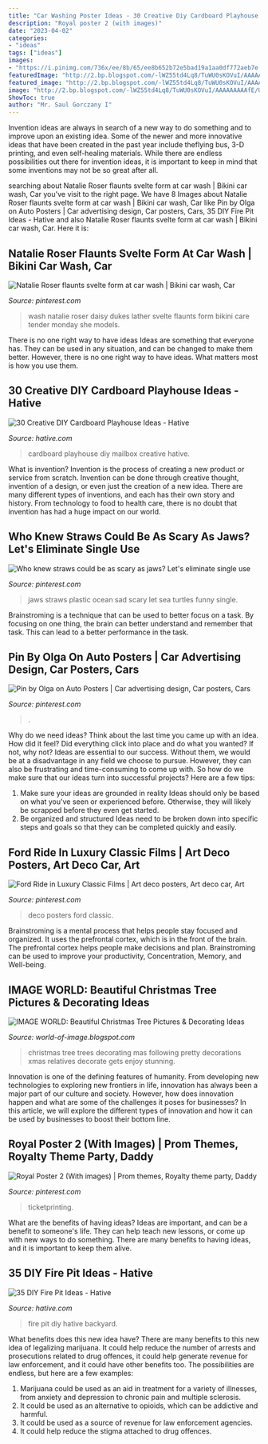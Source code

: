 ```yaml
---
title: "Car Washing Poster Ideas - 30 Creative Diy Cardboard Playhouse Ideas"
description: "Royal poster 2 (with images)"
date: "2023-04-02"
categories:
- "ideas"
tags: ["ideas"]
images:
- "https://i.pinimg.com/736x/ee/8b/65/ee8b652b72e5bad19a1aa0df772aeb7e.jpg"
featuredImage: "http://2.bp.blogspot.com/-lWZ55td4Lq8/TuWU0sKOVuI/AAAAAAAAAfE/UCW2zoVeHEs/s1600/christmas+tree.jpg"
featured_image: "http://2.bp.blogspot.com/-lWZ55td4Lq8/TuWU0sKOVuI/AAAAAAAAAfE/UCW2zoVeHEs/s1600/christmas+tree.jpg"
image: "http://2.bp.blogspot.com/-lWZ55td4Lq8/TuWU0sKOVuI/AAAAAAAAAfE/UCW2zoVeHEs/s1600/christmas+tree.jpg"
ShowToc: true
author: "Mr. Saul Gorczany I"
---
```



Invention ideas are always in search of a new way to do something and to improve upon an existing idea. Some of the newer and more innovative ideas that have been created in the past year include theflying bus, 3-D printing, and even self-healing materials. While there are endless possibilities out there for invention ideas, it is important to keep in mind that some inventions may not be so great after all.

	

		
searching about Natalie Roser flaunts svelte form at car wash | Bikini car wash, Car you've visit to the right page. We have 8 Images about Natalie Roser flaunts svelte form at car wash | Bikini car wash, Car like Pin by Olga on Auto Posters | Car advertising design, Car posters, Cars, 35 DIY Fire Pit Ideas - Hative and also Natalie Roser flaunts svelte form at car wash | Bikini car wash, Car. Here it is:
		
    
## Natalie Roser Flaunts Svelte Form At Car Wash | Bikini Car Wash, Car

<img loading=lazy src="https://i.pinimg.com/736x/09/a3/39/09a339f8c676e6a012503c616ae9360f.jpg" onerror="this.onerror=null;this.src='https://tse3.mm.bing.net/th?id=OIP.uln4w6j86lWiB4YfscBoGAHaHf&amp;pid=15.1';" alt="Natalie Roser flaunts svelte form at car wash | Bikini car wash, Car">

_Source: pinterest.com_

>wash natalie roser daisy dukes lather svelte flaunts form bikini care tender monday she models. 

	

There is no one right way to have ideas
Ideas are something that everyone has. They can be used in any situation, and can be changed to make them better. However, there is no one right way to have ideas. What matters most is how you use them.

    
## 30 Creative DIY Cardboard Playhouse Ideas - Hative

<img loading=lazy src="https://hative.com/wp-content/uploads/2014/04/cardboard-playhouse/14-mailbox-cardboard-playhouse.jpg" onerror="this.onerror=null;this.src='https://tse4.mm.bing.net/th?id=OIP.4W5J4DGnUj9QQMVffDvzNgHaML&amp;pid=15.1';" alt="30 Creative DIY Cardboard Playhouse Ideas - Hative">

_Source: hative.com_

>cardboard playhouse diy mailbox creative hative. 

	

What is invention?
Invention is the process of creating a new product or service from scratch. Invention can be done through creative thought, invention of a design, or even just the creation of a new idea. There are many different types of inventions, and each has their own story and history. From technology to food to health care, there is no doubt that invention has had a huge impact on our world.

    
## Who Knew Straws Could Be As Scary As Jaws? Let&#039;s Eliminate Single Use

<img loading=lazy src="https://i.pinimg.com/736x/ee/8b/65/ee8b652b72e5bad19a1aa0df772aeb7e.jpg" onerror="this.onerror=null;this.src='https://tse1.mm.bing.net/th?id=OIP.f7DIDo2oppw9i79lM_sCiAHaJH&amp;pid=15.1';" alt="Who knew straws could be as scary as jaws? Let&#039;s eliminate single use">

_Source: pinterest.com_

>jaws straws plastic ocean sad scary let sea turtles funny single. 

	

Brainstroming is a technique that can be used to better focus on a task. By focusing on one thing, the brain can better understand and remember that task. This can lead to a better performance in the task.

    
## Pin By Olga On Auto Posters | Car Advertising Design, Car Posters, Cars

<img loading=lazy src="https://i.pinimg.com/736x/7d/ef/b5/7defb5bf9b0b4ac5d50382707d637d63.jpg" onerror="this.onerror=null;this.src='https://tse1.mm.bing.net/th?id=OIP.jnOl7B23LgepJ9I3H-kdDgHaK5&amp;pid=15.1';" alt="Pin by Olga on Auto Posters | Car advertising design, Car posters, Cars">

_Source: pinterest.com_

>. 

	

Why do we need ideas?
Think about the last time you came up with an idea. How did it feel? Did everything click into place and do what you wanted? If not, why not?
Ideas are essential to our success. Without them, we would be at a disadvantage in any field we choose to pursue. However, they can also be frustrating and time-consuming to come up with. So how do we make sure that our ideas turn into successful projects? Here are a few tips: 

1) Make sure your ideas are grounded in reality 
Ideas should only be based on what you've seen or experienced before. Otherwise, they will likely be scrapped before they even get started. 
2) Be organized and structured 
Ideas need to be broken down into specific steps and goals so that they can be completed quickly and easily.

    
## Ford Ride In Luxury Classic Films | Art Deco Posters, Art Deco Car, Art

<img loading=lazy src="https://i.pinimg.com/736x/0c/1d/35/0c1d3523bef82e4e6d3e67b0388d2531--car-posters-art-deco-posters.jpg" onerror="this.onerror=null;this.src='https://tse4.mm.bing.net/th?id=OIP.yPjeqz9sxT-AO1QpAUCLtAC4FS&amp;pid=15.1';" alt="Ford Ride in Luxury Classic Films | Art deco posters, Art deco car, Art">

_Source: pinterest.com_

>deco posters ford classic. 

	

Brainstroming is a mental process that helps people stay focused and organized. It uses the prefrontal cortex, which is in the front of the brain. The prefrontal cortex helps people make decisions and plan. Brainstroming can be used to improve your productivity, Concentration, Memory, and Well-being.

    
## IMAGE WORLD: Beautiful Christmas Tree Pictures &amp; Decorating Ideas

<img loading=lazy src="http://2.bp.blogspot.com/-lWZ55td4Lq8/TuWU0sKOVuI/AAAAAAAAAfE/UCW2zoVeHEs/s1600/christmas+tree.jpg" onerror="this.onerror=null;this.src='https://tse3.mm.bing.net/th?id=OIP.puN8VaMwLnsH07jbiY5VwwHaJ4&amp;pid=15.1';" alt="IMAGE WORLD: Beautiful Christmas Tree Pictures &amp; Decorating Ideas">

_Source: world-of-image.blogspot.com_

>christmas tree trees decorating mas following pretty decorations xmas relatives decorate gets enjoy stunning. 

	

Innovation is one of the defining features of humanity. From developing new technologies to exploring new frontiers in life, innovation has always been a major part of our culture and society. However, how does innovation happen and what are some of the challenges it poses for businesses? In this article, we will explore the different types of innovation and how it can be used by businesses to boost their bottom line.

    
## Royal Poster 2 (With Images) | Prom Themes, Royalty Theme Party, Daddy

<img loading=lazy src="https://i.pinimg.com/originals/5e/f6/e5/5ef6e5f23ec8b65fd10738deda77c5bb.jpg" onerror="this.onerror=null;this.src='https://tse4.mm.bing.net/th?id=OIP.c8o9h6hus9_XxBmURErUawHaLG&amp;pid=15.1';" alt="Royal Poster 2 (With images) | Prom themes, Royalty theme party, Daddy">

_Source: pinterest.com_

>ticketprinting. 

	

What are the benefits of having ideas?
Ideas are important, and can be a benefit to someone's life. They can help teach new lessons, or come up with new ways to do something. There are many benefits to having ideas, and it is important to keep them alive.

    
## 35 DIY Fire Pit Ideas - Hative

<img loading=lazy src="https://hative.com/wp-content/uploads/2015/06/diy-fire-pit-ideas/11-diy-fire-pit-ideas.jpg" onerror="this.onerror=null;this.src='https://tse3.mm.bing.net/th?id=OIP.oL0C4REDEtleEflYy3vgswHaJ4&amp;pid=15.1';" alt="35 DIY Fire Pit Ideas - Hative">

_Source: hative.com_

>fire pit diy hative backyard. 

	

What benefits does this new idea have?
There are many benefits to this new idea of legalizing marijuana. It could help reduce the number of arrests and prosecutions related to drug offences, it could help generate revenue for law enforcement, and it could have other benefits too. The possibilities are endless, but here are a few examples: 
1. Marijuana could be used as an aid in treatment for a variety of illnesses, from anxiety and depression to chronic pain and multiple sclerosis. 
2. It could be used as an alternative to opioids, which can be addictive and harmful. 
3. It could be used as a source of revenue for law enforcement agencies. 
4. It could help reduce the stigma attached to drug offences.

